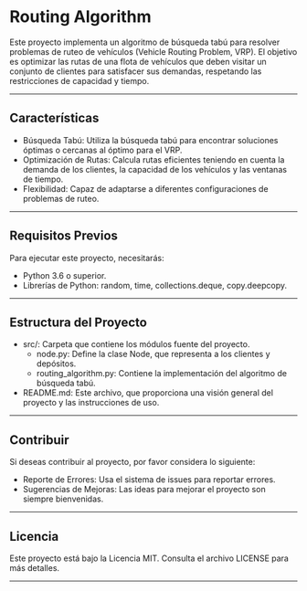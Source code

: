 # Routing Algorithm

Este proyecto implementa un algoritmo de búsqueda tabú para resolver problemas de ruteo de vehículos (Vehicle Routing Problem, VRP). El objetivo es optimizar las rutas de una flota de vehículos que deben visitar un conjunto de clientes para satisfacer sus demandas, respetando las restricciones de capacidad y tiempo.

---

## Características

- Búsqueda Tabú: Utiliza la búsqueda tabú para encontrar soluciones óptimas o cercanas al óptimo para el VRP.
- Optimización de Rutas: Calcula rutas eficientes teniendo en cuenta la demanda de los clientes, la capacidad de los vehículos y las ventanas de tiempo.
- Flexibilidad: Capaz de adaptarse a diferentes configuraciones de problemas de ruteo.

---

## Requisitos Previos

Para ejecutar este proyecto, necesitarás:

- Python 3.6 o superior.
- Librerías de Python: random, time, collections.deque, copy.deepcopy.

---

## Estructura del Proyecto

- src/: Carpeta que contiene los módulos fuente del proyecto.
  - node.py: Define la clase Node, que representa a los clientes y depósitos.
  - routing_algorithm.py: Contiene la implementación del algoritmo de búsqueda tabú.
- README.md: Este archivo, que proporciona una visión general del proyecto y las instrucciones de uso.

---

## Contribuir

Si deseas contribuir al proyecto, por favor considera lo siguiente:

- Reporte de Errores: Usa el sistema de issues para reportar errores.
- Sugerencias de Mejoras: Las ideas para mejorar el proyecto son siempre bienvenidas.

---

## Licencia

Este proyecto está bajo la Licencia MIT. Consulta el archivo LICENSE para más detalles.

---
